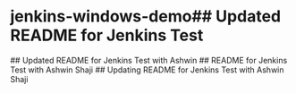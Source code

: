 # jenkins-windows-demo# #   U p d a t e d   R E A D M E   f o r   J e n k i n s   T e s t  
 # #   U p d a t e d   R E A D M E   f o r   J e n k i n s   T e s t   w i t h   A s h w i n  
 # #   R E A D M E   f o r   J e n k i n s   T e s t   w i t h   A s h w i n   S h a j i  
 # #   U p d a t i n g   R E A D M E   f o r   J e n k i n s   T e s t   w i t h   A s h w i n   S h a j i  
 